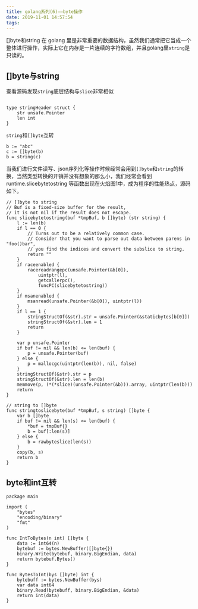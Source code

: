 ```yaml
---
title: golang系列(6)——byte操作
date: 2019-11-01 14:57:54
tags:
---
```


[]byte和string 在 golang 里是非常重要的数据结构，虽然我们通常把它当成一个整体进行操作，实际上它在内存是一片连续的字符数组，并且golang里`string`是只读的。

<!-- more -->

## []byte与string
查看源码发现`string`底层结构与`slice`非常相似

```golang

type stringHeader struct {
	str unsafe.Pointer
	len int
}

```

`string`和`[]byte`互转

```golang
b := "abc"
c := []byte(b)
b = string(c)
```
当我们进行文件读写、json序列化等操作时候经常会用到`[]byte`和`string`的转换，当然类型转换的开销并没有想象的那么小，我们经常会看到 runtime.slicebytetostring 等函数出现在火焰图1中，成为程序的性能热点，源码如下。

```golang
// []byte to string
// Buf is a fixed-size buffer for the result,
// it is not nil if the result does not escape.
func slicebytetostring(buf *tmpBuf, b []byte) (str string) {
	l := len(b)
	if l == 0 {
		// Turns out to be a relatively common case.
		// Consider that you want to parse out data between parens in "foo()bar",
		// you find the indices and convert the subslice to string.
		return ""
	}
	if raceenabled {
		racereadrangepc(unsafe.Pointer(&b[0]),
			uintptr(l),
			getcallerpc(),
			funcPC(slicebytetostring))
	}
	if msanenabled {
		msanread(unsafe.Pointer(&b[0]), uintptr(l))
	}
	if l == 1 {
		stringStructOf(&str).str = unsafe.Pointer(&staticbytes[b[0]])
		stringStructOf(&str).len = 1
		return
	}

	var p unsafe.Pointer
	if buf != nil && len(b) <= len(buf) {
		p = unsafe.Pointer(buf)
	} else {
		p = mallocgc(uintptr(len(b)), nil, false)
	}
	stringStructOf(&str).str = p
	stringStructOf(&str).len = len(b)
	memmove(p, (*(*slice)(unsafe.Pointer(&b))).array, uintptr(len(b)))
	return
}

// string to []byte
func stringtoslicebyte(buf *tmpBuf, s string) []byte {
	var b []byte
	if buf != nil && len(s) <= len(buf) {
		*buf = tmpBuf{}
		b = buf[:len(s)]
	} else {
		b = rawbyteslice(len(s))
	}
	copy(b, s)
	return b
}

```

## byte和int互转

```
package main

import (
    "bytes"
    "encoding/binary"
    "fmt"
)

func IntToBytes(n int) []byte {
    data := int64(n)
    bytebuf := bytes.NewBuffer([]byte{})
    binary.Write(bytebuf, binary.BigEndian, data)
    return bytebuf.Bytes()
}

func BytesToInt(bys []byte) int {
    bytebuff := bytes.NewBuffer(bys)
    var data int64
    binary.Read(bytebuff, binary.BigEndian, &data)
    return int(data)
}
```